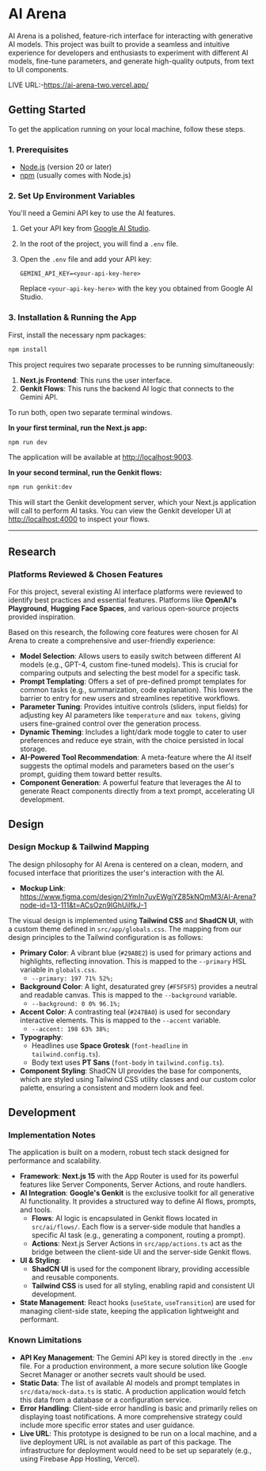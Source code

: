 # AI Arena

AI Arena is a polished, feature-rich interface for interacting with generative AI models. This project was built to provide a seamless and intuitive experience for developers and enthusiasts to experiment with different AI models, fine-tune parameters, and generate high-quality outputs, from text to UI components.

LIVE URL:-https://ai-arena-two.vercel.app/

## Getting Started

To get the application running on your local machine, follow these steps.

### 1. Prerequisites

- [Node.js](https://nodejs.org/) (version 20 or later)
- [npm](https://www.npmjs.com/) (usually comes with Node.js)

### 2. Set Up Environment Variables

You'll need a Gemini API key to use the AI features.

1.  Get your API key from [Google AI Studio](https://aistudio.google.com/app/apikey).
2.  In the root of the project, you will find a `.env` file.
3.  Open the `.env` file and add your API key:

    ```
    GEMINI_API_KEY=<your-api-key-here>
    ```

    Replace `<your-api-key-here>` with the key you obtained from Google AI Studio.

### 3. Installation & Running the App

First, install the necessary npm packages:

```bash
npm install
```

This project requires two separate processes to be running simultaneously:

1.  **Next.js Frontend**: This runs the user interface.
2.  **Genkit Flows**: This runs the backend AI logic that connects to the Gemini API.

To run both, open two separate terminal windows.

**In your first terminal, run the Next.js app:**

```bash
npm run dev
```

The application will be available at [http://localhost:9003](http://localhost:9003).

**In your second terminal, run the Genkit flows:**

```bash
npm run genkit:dev
```

This will start the Genkit development server, which your Next.js application will call to perform AI tasks. You can view the Genkit developer UI at [http://localhost:4000](http://localhost:4000) to inspect your flows.

---

## Research

### Platforms Reviewed & Chosen Features

For this project, several existing AI interface platforms were reviewed to identify best practices and essential features. Platforms like **OpenAI's Playground**, **Hugging Face Spaces**, and various open-source projects provided inspiration.

Based on this research, the following core features were chosen for AI Arena to create a comprehensive and user-friendly experience:

-   **Model Selection**: Allows users to easily switch between different AI models (e.g., GPT-4, custom fine-tuned models). This is crucial for comparing outputs and selecting the best model for a specific task.
-   **Prompt Templating**: Offers a set of pre-defined prompt templates for common tasks (e.g., summarization, code explanation). This lowers the barrier to entry for new users and streamlines repetitive workflows.
-   **Parameter Tuning**: Provides intuitive controls (sliders, input fields) for adjusting key AI parameters like `temperature` and `max tokens`, giving users fine-grained control over the generation process.
-   **Dynamic Theming**: Includes a light/dark mode toggle to cater to user preferences and reduce eye strain, with the choice persisted in local storage.
-   **AI-Powered Tool Recommendation**: A meta-feature where the AI itself suggests the optimal models and parameters based on the user's prompt, guiding them toward better results.
-   **Component Generation**: A powerful feature that leverages the AI to generate React components directly from a text prompt, accelerating UI development.

## Design

### Design Mockup & Tailwind Mapping

The design philosophy for AI Arena is centered on a clean, modern, and focused interface that prioritizes the user's interaction with the AI.

-   **Mockup Link**: https://www.figma.com/design/2YmIn7uvEWgjYZ85kNOmM3/AI-Arena?node-id=13-111&t=ACsOzn9IGhUilfkJ-1

The visual design is implemented using **Tailwind CSS** and **ShadCN UI**, with a custom theme defined in `src/app/globals.css`. The mapping from our design principles to the Tailwind configuration is as follows:

-   **Primary Color**: A vibrant blue (`#29ABE2`) is used for primary actions and highlights, reflecting innovation. This is mapped to the `--primary` HSL variable in `globals.css`.
    -   `--primary: 197 71% 52%;`
-   **Background Color**: A light, desaturated grey (`#F5F5F5`) provides a neutral and readable canvas. This is mapped to the `--background` variable.
    -   `--background: 0 0% 96.1%;`
-   **Accent Color**: A contrasting teal (`#247BA0`) is used for secondary interactive elements. This is mapped to the `--accent` variable.
    -   `--accent: 198 63% 38%;`
-   **Typography**:
    -   Headlines use **Space Grotesk** (`font-headline` in `tailwind.config.ts`).
    -   Body text uses **PT Sans** (`font-body` in `tailwind.config.ts`).
-   **Component Styling**: ShadCN UI provides the base for components, which are styled using Tailwind CSS utility classes and our custom color palette, ensuring a consistent and modern look and feel.

## Development

### Implementation Notes

The application is built on a modern, robust tech stack designed for performance and scalability.

-   **Framework**: **Next.js 15** with the App Router is used for its powerful features like Server Components, Server Actions, and route handlers.
-   **AI Integration**: **Google's Genkit** is the exclusive toolkit for all generative AI functionality. It provides a structured way to define AI flows, prompts, and tools.
    -   **Flows**: AI logic is encapsulated in Genkit flows located in `src/ai/flows/`. Each flow is a server-side module that handles a specific AI task (e.g., generating a component, routing a prompt).
    -   **Actions**: Next.js Server Actions in `src/app/actions.ts` act as the bridge between the client-side UI and the server-side Genkit flows.
-   **UI & Styling**:
    -   **ShadCN UI** is used for the component library, providing accessible and reusable components.
    -   **Tailwind CSS** is used for all styling, enabling rapid and consistent UI development.
-   **State Management**: React hooks (`useState`, `useTransition`) are used for managing client-side state, keeping the application lightweight and performant.

### Known Limitations

-   **API Key Management**: The Gemini API key is stored directly in the `.env` file. For a production environment, a more secure solution like Google Secret Manager or another secrets vault should be used.
-   **Static Data**: The list of available AI models and prompt templates in `src/data/mock-data.ts` is static. A production application would fetch this data from a database or a configuration service.
-   **Error Handling**: Client-side error handling is basic and primarily relies on displaying toast notifications. A more comprehensive strategy could include more specific error states and user guidance.
-   **Live URL**: This prototype is designed to be run on a local machine, and a live deployment URL is not available as part of this package. The infrastructure for deployment would need to be set up separately (e.g., using Firebase App Hosting, Vercel).
